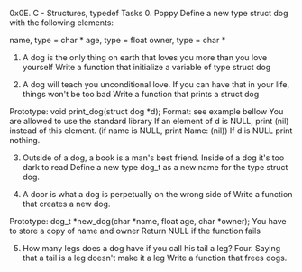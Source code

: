 0x0E. C - Structures, typedef Tasks 0. Poppy Define a new type struct dog with the following elements:

name, type = char *
age, type = float
owner, type = char *

1. A dog is the only thing on earth that loves you more than you love yourself Write a function that initialize a variable of type struct dog

2. A dog will teach you unconditional love. If you can have that in your life, things won't be too bad Write a function that prints a struct dog

  Prototype: void print_dog(struct dog *d);
  Format: see example bellow
  You are allowed to use the standard library
  If an element of d is NULL, print (nil) instead of this element. (if name is NULL, print Name: (nil))
  If d is NULL print nothing.

3. Outside of a dog, a book is a man's best friend. Inside of a dog it's too dark to read Define a new type dog_t as a new name for the type struct dog.

4. A door is what a dog is perpetually on the wrong side of Write a function that creates a new dog.

  Prototype: dog_t *new_dog(char *name, float age, char *owner);
  You have to store a copy of name and owner
  Return NULL if the function fails

5. How many legs does a dog have if you call his tail a leg? Four. Saying that a tail is a leg doesn't make it a leg Write a function that frees dogs.
